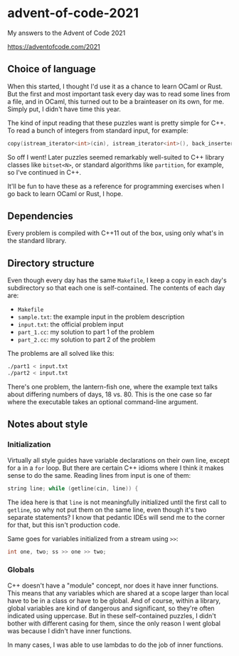 # advent-of-code-2021
My answers to the Advent of Code 2021

https://adventofcode.com/2021

## Choice of language

When this started, I thought I'd use it as a chance to learn OCaml or
Rust.  But the first and most important task every day was to read some
lines from a file, and in OCaml, this turned out to be a brainteaser on
its own, for me.  Simply put, I didn't have time this year.

The kind of input reading that these puzzles want is pretty simple for
C++.  To read a bunch of integers from standard input, for example:

```c++
copy(istream_iterator<int>(cin), istream_iterator<int>(), back_inserter(numbers));
```

So off I went!  Later puzzles seemed remarkably well-suited to C++
library classes like `bitset<N>`, or standard algorithms like
`partition`, for example, so I've continued in C++.

It'll be fun to have these as a reference for programming exercises
when I go back to learn OCaml or Rust, I hope.

## Dependencies

Every problem is compiled with C++11 out of the box, using only what's
in the standard library.

## Directory structure

Even though every day has the same `Makefile`, I keep a copy in each day's
subdirectory so that each one is self-contained.  The contents of each
day are:

  * `Makefile`
  * `sample.txt`:  the example input in the problem description
  * `input.txt`:  the official problem input
  * `part_1.cc`:  my solution to part 1 of the problem
  * `part_2.cc`:  my solution to part 2 of the problem

The problems are all solved like this:

```bash
./part1 < input.txt
./part2 < input.txt
```

There's one problem, the lantern-fish one, where the example text
talks about differing numbers of days, 18 vs. 80.  This is the one
case so far where the executable takes an optional command-line
argument.

## Notes about style

### Initialization

Virtually all style guides have variable declarations on their own
line, except for a in a `for` loop.  But there are certain C++ idioms
where I think it makes sense to do the same.  Reading lines from input
is one of them:

```c++
string line; while (getline(cin, line)) {
```

The idea here is that `line` is not meaningfully initialized until the
first call to `getline`, so why not put them on the same line, even
though it's two separate statements?  I know that pedantic IDEs will
send me to the corner for that, but this isn't production code.

Same goes for variables initialized from a stream using `>>`:

```c++
int one, two; ss >> one >> two;
```

### Globals

C++ doesn't have a "module" concept, nor does it have inner functions.
This means that any variables which are shared at a scope larger than
local have to be in a class or have to be global.  And of course,
within a library, global variables are kind of dangerous and
significant, so they're often indicated using uppercase.  But in these
self-contained puzzles, I didn't bother with different casing for
them, since the only reason I went global was because I didn't have
inner functions.

In many cases, I was able to use lambdas to do the job of inner
functions.
